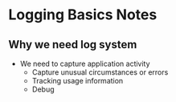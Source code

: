 # Logging Basics Notes

## Why we need log system
* We need to capture application activity
	* Capture unusual circumstances or errors
	* Tracking usage information
	* Debug